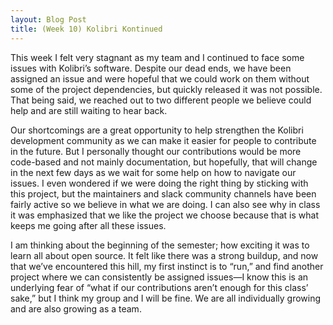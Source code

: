 ```yaml
---
layout: Blog Post
title: (Week 10) Kolibri Kontinued
---
```




This week I felt very stagnant as my team and I continued to face some issues with Kolibri’s software. Despite our dead ends, we have been assigned an issue and were hopeful that we could work on them without some of the project dependencies, but quickly released it was not possible. That being said, we reached out to two different people we believe could help and are still waiting to hear back.


 <!--more-->


Our shortcomings are a great opportunity to help strengthen the Kolibri development community as we can make it easier for people to contribute in the future. But I personally thought our contributions would be more code-based and not mainly documentation, but hopefully, that will change in the next few days as we wait for some help on how to navigate our issues. I even wondered if we were doing the right thing by sticking with this project, but the maintainers and slack community channels have been fairly active so we believe in what we are doing. I can also see why in class it was emphasized that we like the project we choose because that is what keeps me going after all these issues.

I am thinking about the beginning of the semester; how exciting it was to learn all about open source. It felt like there was a strong buildup, and now that we’ve encountered this hill, my first instinct is to “run,” and find another project where we can consistently be assigned issues—I know this is an underlying fear of “what if our contributions aren’t enough for this class’ sake,” but I think my group and I will be fine. We are all individually growing and are also growing as a team.
